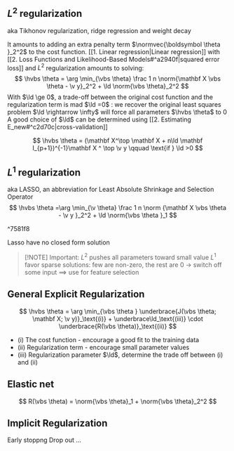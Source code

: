 ## $L^2$ regularization
aka Tikhonov regularization, ridge regression and weight decay

It amounts to adding an extra penalty term $\normvec{\boldsymbol \theta }_2^2$ to the cost function.
[[1. Linear regression|Linear regression]] with [[2. Loss Functions and Likelihood-Based Models#^a2940f|squared error loss]] and $L^2$ regularization amounts to solving:
$$
\hvbs \theta = \arg \min_{\vbs \theta} \frac 1 n \norm{\mathbf X \vbs \theta - \v y}_2^2 + \ld \norm{\vbs \theta}_2^2
$$
With $\ld \ge 0$, a trade-off between the original cost function and the regularization term is mad
$\ld =0$ : we recover the original least squares problem
$\ld \rightarrow \infty$ will force all parameters $\hvbs \theta$ to $0$
A good choice of $\ld$ can be determined using [[2. Estimating E_new#^c2d70c|cross-validation]]

$$
\hvbs \theta = (\mathbf X^\top \mathbf X + n\ld \mathbf I_{p+1})^{-1}\mathbf X ^ \top \v y \qquad \text{if } \ld >0
$$

## $L^1$ regularization
aka LASSO, an abbreviation for Least Absolute Shrinkage and Selection Operator
$$
\hvbs \theta =\arg \min_{\v \theta} \frac 1 n \norm {\mathbf X \vbs \theta - \v y }_2^2 + \ld \norm{\vbs \theta }_1
$$

^7581f8

Lasso have no closed form solution


> [!NOTE] Important:
> $L^2$ pushes all parameters toward small value
> $L^1$ favor sparse solutions: few are non-zero, the rest are $0$ -> switch off some input $\implies$ use for feature selection

## General Explicit Regularization
$$
\hvbs \theta = \arg \min_{\vbs \theta } \underbrace{J(\vbs \theta; \mathbf X; \v y)}_\text{(i)} + \underbrace\ld_\text{(iii)} \cdot \underbrace{R(\vbs \theta)}_\text{(ii)}
$$
- (i) The cost function - encourage a good fit to the training data
- (ii) Regularization term - encourage small parameter values
- (iii) Regularization parameter $\ld$, determine the trade off between (i) and (ii)

## Elastic net
$$
R(\vbs \theta) = \norm{\vbs \theta}_1 + \norm{\vbs \theta}_2^2
$$
## Implicit Regularization
Early stoppng
Drop out ...
